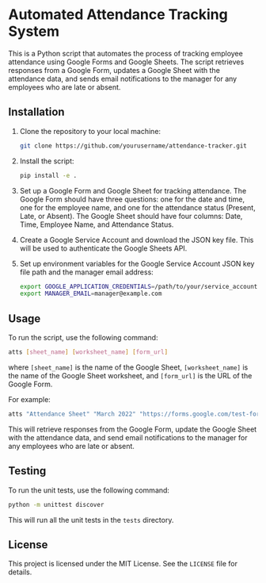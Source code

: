 # Automated Attendance Tracking System

This is a Python script that automates the process of tracking employee attendance using Google Forms and Google Sheets. The script retrieves responses from a Google Form, updates a Google Sheet with the attendance data, and sends email notifications to the manager for any employees who are late or absent.

## Installation

1. Clone the repository to your local machine:

   ```bash
   git clone https://github.com/yourusername/attendance-tracker.git
   ```

2. Install the script:

   ```bash
   pip install -e .
   ```

3. Set up a Google Form and Google Sheet for tracking attendance. The Google Form should have three questions: one for the date and time, one for the employee name, and one for the attendance status (Present, Late, or Absent). The Google Sheet should have four columns: Date, Time, Employee Name, and Attendance Status.

4. Create a Google Service Account and download the JSON key file. This will be used to authenticate the Google Sheets API.

5. Set up environment variables for the Google Service Account JSON key file path and the manager email address:

   ```bash
   export GOOGLE_APPLICATION_CREDENTIALS=/path/to/your/service_account.json
   export MANAGER_EMAIL=manager@example.com
   ```

## Usage

To run the script, use the following command:

```bash
atts [sheet_name] [worksheet_name] [form_url]
```

where `[sheet_name]` is the name of the Google Sheet, `[worksheet_name]` is the name of the Google Sheet worksheet, and `[form_url]` is the URL of the Google Form.

For example:

```bash
atts "Attendance Sheet" "March 2022" "https://forms.google.com/test-form"
```

This will retrieve responses from the Google Form, update the Google Sheet with the attendance data, and send email notifications to the manager for any employees who are late or absent.

## Testing

To run the unit tests, use the following command:

```bash
python -m unittest discover
```

This will run all the unit tests in the `tests` directory.

## License

This project is licensed under the MIT License. See the `LICENSE` file for details.
